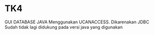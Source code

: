 # TK4
GUI DATABASE JAVA
Menggunakan UCANACCESS. Dikarenakan JDBC Sudah tidak lagi didukung pada versi java yang digunakan
